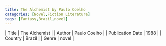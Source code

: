 ```yaml
---
title: The Alchemist by Paulo Coelho
categories: [Novel,Fiction Literature]
tags: [Fantasy,Brazil,novel]
---
```

        
| Title | The Alchemist  |
| Author |  Paulo Coelho  |
| Publication Date | 1988   |
| Country | Brazil |
| Genre | novel  |
        